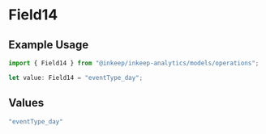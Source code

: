 # Field14

## Example Usage

```typescript
import { Field14 } from "@inkeep/inkeep-analytics/models/operations";

let value: Field14 = "eventType_day";
```

## Values

```typescript
"eventType_day"
```